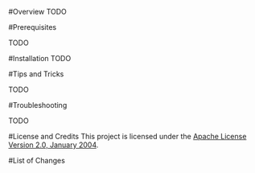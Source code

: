 #Overview
TODO

#Prerequisites

TODO

#Installation
TODO

#Tips and Tricks

TODO

#Troubleshooting

TODO

#License and Credits
This project is licensed under the [Apache License Version 2.0, January 2004](http://www.apache.org/licenses/).

#List of Changes
